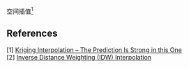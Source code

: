 空间插值[<sup>1</sup>](#refer-anchor)


















<div id="refer-anchor"></div>

## References  
[1] [Kriging Interpolation – The Prediction Is Strong in this One](https://gisgeography.com/kriging-interpolation-prediction/)  
[2] [Inverse Distance Weighting (IDW) Interpolation](https://gisgeography.com/inverse-distance-weighting-idw-interpolation/)  
